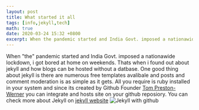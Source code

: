 ```yaml
---
layout: post
title: What started it all
tags: [info,jekyll,tech]
math: true
date: 2020-03-24 15:32 +0800
excerpt: When the pandemic started and India Govt. imposed a nationawide lockdown
---
```

When "the" pandemic started and India Govt. imposed a nationawide lockdown, i got bored at home on weekends. Thats when i found out about jekyll and how blogs can be hosted without a datbase. One good thing about jekyll is there are numerous free templates avalibale and posts and comment moderation is as simple as it gets.
All you require is ruby installed in your system and since its created by Github Founder <a href="https://en.wikipedia.org/wiki/Tom_Preston-Werner">Tom Preston-Werner</a> you can integrate and hosts site on your github reposiory.
You can check more about Jekyll on <a href="https://jekyllrb.com">jekyll website</a>
<img src="https://jekyllrb.com/img/octojekyll.png" alt="Jekyll with github">